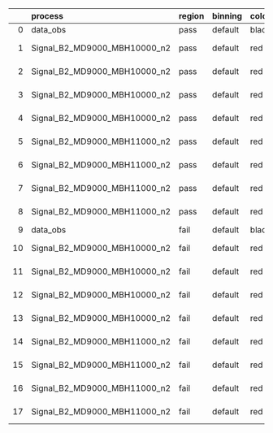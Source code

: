 |    | process                      | region   | binning   | color   | process_type   |   scale | variation   | source_filename                                                       | source_histname    | alias                        | title     |   combine_idx |     lnN |   shapes | syst_type   | direction   | variation_alias   |
|---:|:-----------------------------|:---------|:----------|:--------|:---------------|--------:|:------------|:----------------------------------------------------------------------|:-------------------|:-----------------------------|:----------|--------------:|--------:|---------:|:------------|:------------|:------------------|
|  0 | data_obs                     | pass     | default   | black   | DATA           |       1 | nominal     | ./histograms_for_2DAlphabet_v18//BH_Data.root                         | hpass              | Data                         | Data      |           nan | nan     |      nan | nan         | nan         | nan               |
|  1 | Signal_B2_MD9000_MBH10000_n2 | pass     | default   | red     | SIGNAL         |       1 | lumi        | ./histograms_for_2DAlphabet_v18//BH_Signal_B2_MD9000_MBH10000_n2.root | hpass              | Signal_B2_MD9000_MBH10000_n2 | BH signal |           nan |   1.016 |      nan | lnN         | nan         | nan               |
|  2 | Signal_B2_MD9000_MBH10000_n2 | pass     | default   | red     | SIGNAL         |       1 | SVM         | ./histograms_for_2DAlphabet_v18//BH_Signal_B2_MD9000_MBH10000_n2.root | hpass_SVMsyst_up   | Signal_B2_MD9000_MBH10000_n2 | BH signal |           nan | nan     |        1 | shapes      | Up          | SVMsyst           |
|  3 | Signal_B2_MD9000_MBH10000_n2 | pass     | default   | red     | SIGNAL         |       1 | SVM         | ./histograms_for_2DAlphabet_v18//BH_Signal_B2_MD9000_MBH10000_n2.root | hpass_SVMsyst_down | Signal_B2_MD9000_MBH10000_n2 | BH signal |           nan | nan     |        1 | shapes      | Down        | SVMsyst           |
|  4 | Signal_B2_MD9000_MBH10000_n2 | pass     | default   | red     | SIGNAL         |       1 | nominal     | ./histograms_for_2DAlphabet_v18//BH_Signal_B2_MD9000_MBH10000_n2.root | hpass              | Signal_B2_MD9000_MBH10000_n2 | BH signal |           nan | nan     |      nan | nan         | nan         | nan               |
|  5 | Signal_B2_MD9000_MBH11000_n2 | pass     | default   | red     | SIGNAL         |       1 | lumi        | ./histograms_for_2DAlphabet_v18//BH_Signal_B2_MD9000_MBH11000_n2.root | hpass              | Signal_B2_MD9000_MBH11000_n2 | BH signal |           nan |   1.016 |      nan | lnN         | nan         | nan               |
|  6 | Signal_B2_MD9000_MBH11000_n2 | pass     | default   | red     | SIGNAL         |       1 | SVM         | ./histograms_for_2DAlphabet_v18//BH_Signal_B2_MD9000_MBH11000_n2.root | hpass_SVMsyst_up   | Signal_B2_MD9000_MBH11000_n2 | BH signal |           nan | nan     |        1 | shapes      | Up          | SVMsyst           |
|  7 | Signal_B2_MD9000_MBH11000_n2 | pass     | default   | red     | SIGNAL         |       1 | SVM         | ./histograms_for_2DAlphabet_v18//BH_Signal_B2_MD9000_MBH11000_n2.root | hpass_SVMsyst_down | Signal_B2_MD9000_MBH11000_n2 | BH signal |           nan | nan     |        1 | shapes      | Down        | SVMsyst           |
|  8 | Signal_B2_MD9000_MBH11000_n2 | pass     | default   | red     | SIGNAL         |       1 | nominal     | ./histograms_for_2DAlphabet_v18//BH_Signal_B2_MD9000_MBH11000_n2.root | hpass              | Signal_B2_MD9000_MBH11000_n2 | BH signal |           nan | nan     |      nan | nan         | nan         | nan               |
|  9 | data_obs                     | fail     | default   | black   | DATA           |       1 | nominal     | ./histograms_for_2DAlphabet_v18//BH_Data.root                         | hfail              | Data                         | Data      |           nan | nan     |      nan | nan         | nan         | nan               |
| 10 | Signal_B2_MD9000_MBH10000_n2 | fail     | default   | red     | SIGNAL         |       1 | lumi        | ./histograms_for_2DAlphabet_v18//BH_Signal_B2_MD9000_MBH10000_n2.root | hfail              | Signal_B2_MD9000_MBH10000_n2 | BH signal |           nan |   1.016 |      nan | lnN         | nan         | nan               |
| 11 | Signal_B2_MD9000_MBH10000_n2 | fail     | default   | red     | SIGNAL         |       1 | SVM         | ./histograms_for_2DAlphabet_v18//BH_Signal_B2_MD9000_MBH10000_n2.root | hfail_SVMsyst_up   | Signal_B2_MD9000_MBH10000_n2 | BH signal |           nan | nan     |        1 | shapes      | Up          | SVMsyst           |
| 12 | Signal_B2_MD9000_MBH10000_n2 | fail     | default   | red     | SIGNAL         |       1 | SVM         | ./histograms_for_2DAlphabet_v18//BH_Signal_B2_MD9000_MBH10000_n2.root | hfail_SVMsyst_down | Signal_B2_MD9000_MBH10000_n2 | BH signal |           nan | nan     |        1 | shapes      | Down        | SVMsyst           |
| 13 | Signal_B2_MD9000_MBH10000_n2 | fail     | default   | red     | SIGNAL         |       1 | nominal     | ./histograms_for_2DAlphabet_v18//BH_Signal_B2_MD9000_MBH10000_n2.root | hfail              | Signal_B2_MD9000_MBH10000_n2 | BH signal |           nan | nan     |      nan | nan         | nan         | nan               |
| 14 | Signal_B2_MD9000_MBH11000_n2 | fail     | default   | red     | SIGNAL         |       1 | lumi        | ./histograms_for_2DAlphabet_v18//BH_Signal_B2_MD9000_MBH11000_n2.root | hfail              | Signal_B2_MD9000_MBH11000_n2 | BH signal |           nan |   1.016 |      nan | lnN         | nan         | nan               |
| 15 | Signal_B2_MD9000_MBH11000_n2 | fail     | default   | red     | SIGNAL         |       1 | SVM         | ./histograms_for_2DAlphabet_v18//BH_Signal_B2_MD9000_MBH11000_n2.root | hfail_SVMsyst_up   | Signal_B2_MD9000_MBH11000_n2 | BH signal |           nan | nan     |        1 | shapes      | Up          | SVMsyst           |
| 16 | Signal_B2_MD9000_MBH11000_n2 | fail     | default   | red     | SIGNAL         |       1 | SVM         | ./histograms_for_2DAlphabet_v18//BH_Signal_B2_MD9000_MBH11000_n2.root | hfail_SVMsyst_down | Signal_B2_MD9000_MBH11000_n2 | BH signal |           nan | nan     |        1 | shapes      | Down        | SVMsyst           |
| 17 | Signal_B2_MD9000_MBH11000_n2 | fail     | default   | red     | SIGNAL         |       1 | nominal     | ./histograms_for_2DAlphabet_v18//BH_Signal_B2_MD9000_MBH11000_n2.root | hfail              | Signal_B2_MD9000_MBH11000_n2 | BH signal |           nan | nan     |      nan | nan         | nan         | nan               |